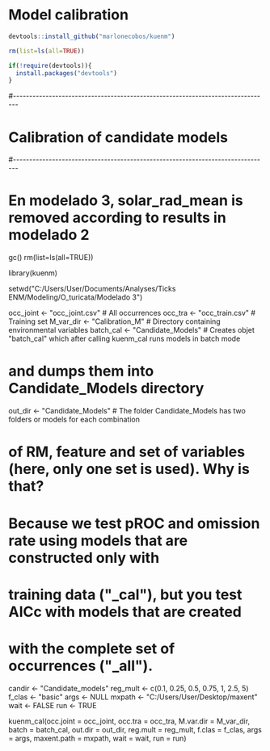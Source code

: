 
# Model calibration

```r
devtools::install_github("marlonecobos/kuenm")

rm(list=ls(all=TRUE))

if(!require(devtools)){
  install.packages("devtools")
}

```

#-------------------------------------------------------------------------------
# Calibration of candidate models
#-------------------------------------------------------------------------------

# En modelado 3, solar_rad_mean is removed according to results in modelado 2

gc()
rm(list=ls(all=TRUE))

library(kuenm)

setwd("C:/Users/User/Documents/Analyses/Ticks ENM/Modeling/O_turicata/Modelado 3")

occ_joint <- "occ_joint.csv"     # All occurrences
occ_tra <- "occ_train.csv"       # Training set
M_var_dir <- "Calibration_M"     # Directory containing environmental variables
batch_cal <- "Candidate_Models"  # Creates objet "batch_cal" which after calling kuenm_cal runs models in batch mode
# and dumps them into Candidate_Models directory

out_dir <- "Candidate_Models"    # The folder Candidate_Models has two folders or models for each combination
# of RM, feature and set of variables (here, only one set is used). Why is that? 
# Because we test pROC and omission rate using models that are constructed only with
# training data ("_cal"), but you test AICc with models that are created
# with the complete set of occurrences ("_all").

candir <- "Candidate_models"
reg_mult <- c(0.1, 0.25, 0.5, 0.75, 1, 2.5, 5)
f_clas <- "basic"
args <- NULL
mxpath <- "C:/Users/User/Desktop/maxent"
wait <- FALSE
run <- TRUE

kuenm_cal(occ.joint = occ_joint, occ.tra = occ_tra, M.var.dir = M_var_dir, 
          batch = batch_cal, out.dir = out_dir, 
          reg.mult = reg_mult, f.clas = f_clas, args = args, 
          maxent.path = mxpath, wait = wait, run = run)

